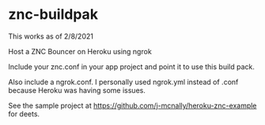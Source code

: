 znc-buildpak
=============

This works as of 2/8/2021

Host a ZNC Bouncer on Heroku using ngrok

Include your znc.conf in your app project and point it to use this build pack.

Also include a ngrok.conf. I personally used ngrok.yml instead of .conf because Heroku was having some issues.

See the sample project at https://github.com/j-mcnally/heroku-znc-example for deets.

